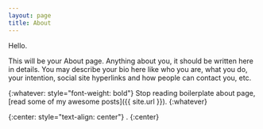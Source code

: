 ```yaml
---
layout: page
title: About
---
```


Hello.

This will be your About page. Anything about you, it should be written here in details. You may describe your bio here like who you are, what you do, your intention, social site hyperlinks and how people can contact you, etc.


{:whatever: style="font-weight: bold"}
Stop reading boilerplate about page, [read some of my awesome posts]({{ site.url }}).
{:whatever}

{:center: style="text-align: center"}
[<i class="fa fa-facebook" aria-hidden="true"></i>](http://www.facebook.com/sarkarshuvojit)[<i class="fa fa-linkedin" aria-hidden="true"></i>](https://www.linkedin.com/in/sarkarshuvojit/).
{:center}